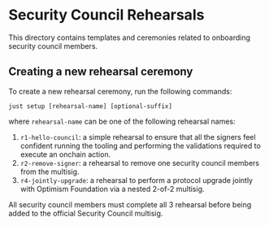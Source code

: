 # Security Council Rehearsals

This directory contains templates and ceremonies related to onboarding
security council members.

## Creating a new rehearsal ceremony

To create a new rehearsal ceremony, run the following commands:

``` shell
just setup [rehearsal-name] [optional-suffix]
```

where `rehearsal-name` can be one of the following rehearsal names:

1. `r1-hello-council`: a simple rehearsal to ensure that all the
   signers feel confident running the tooling and performing the
   validations required to execute an onchain action.
2. `r2-remove-signer`: a rehearsal to remove one security council
   members from the multisig.
3. `r4-jointly-upgrade`: a rehearsal to perform a protocol upgrade
   jointly with Optimism Foundation via a nested 2-of-2 multisig.

All security council members must complete all 3 rehearsal before
being added to the official Security Council multisig.
